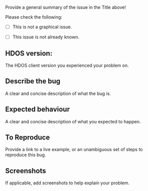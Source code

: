  Provide a general summary of the issue in the Title above!

Please check the following:

 - [ ] This is not a graphical issue.
 - [ ] This issue is not already known.


## HDOS version:
The HDOS client version you experienced your problem on.

## Describe the bug
A clear and concise description of what the bug is.

## Expected behaviour
A clear and concise description of what you expected to happen.

## To Reproduce
Provide a link to a live example, or an unambiguous set of steps to
reproduce this bug.

## Screenshots
 If applicable, add screenshots to help explain your problem.
